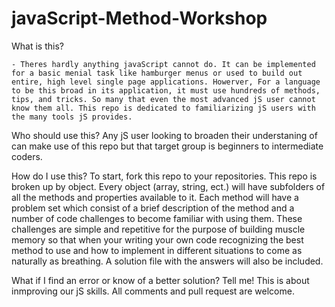 # javaScript-Method-Workshop

What is this?

    - Theres hardly anything javaScript cannot do. It can be implemented for a basic menial task like hamburger menus or used to build out entire, high level single page applications. Howerver, For a language to be this broad in its application, it must use hundreds of methods, tips, and tricks. So many that even the most advanced jS user cannot know them all. This repo is dedicated to familiarizing jS users with the many tools jS provides.

Who should use this?
    Any jS user looking to broaden their understaning of can make use of this repo but that target group is beginners to intermediate coders.

How do I use this?
    To start, fork this repo to your repositories. This repo is broken up by object. Every object (array, string, ect.) will have  subfolders of all the methods and properties available to it. Each method will have a problem set which consist of a brief description of the method and a number of code challenges to become familiar with using them. These challenges are simple and repetitive for the purpose of building muscle memory so that when your writing your own code recognizing the best method to use and how to implement in different situations to come as naturally as breathing. A solution file with the answers will also be included.

What if I find an error or know of a better solution?
    Tell me! This is about inmproving our jS skills. All comments and pull request are welcome.